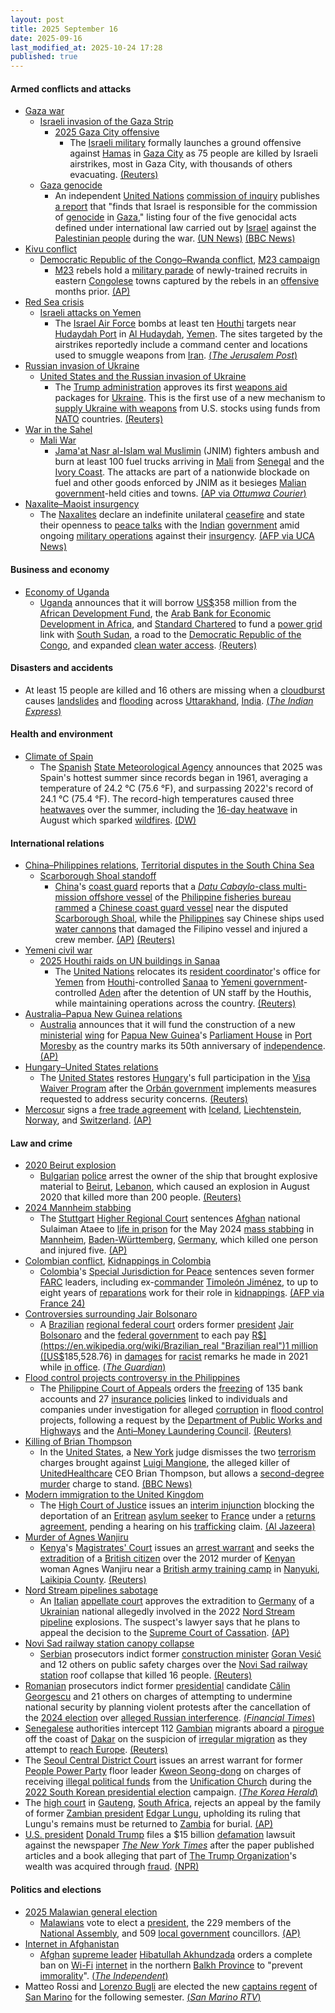 ```yaml
---
layout: post
title: 2025 September 16
date: 2025-09-16
last_modified_at: 2025-10-24 17:28
published: true
---
```



#### Armed conflicts and attacks

* [Gaza war](https://en.wikipedia.org/wiki/Gaza_war "Gaza war")
  * [Israeli invasion of the Gaza Strip](https://en.wikipedia.org/wiki/Israeli_invasion_of_the_Gaza_Strip "Israeli invasion of the Gaza Strip")
    * [2025 Gaza City offensive](https://en.wikipedia.org/wiki/2025_Gaza_City_offensive "2025 Gaza City offensive")
      * The [Israeli military](https://en.wikipedia.org/wiki/Israel_Defense_Forces "Israel Defense Forces") formally launches a ground offensive against [Hamas](https://en.wikipedia.org/wiki/Hamas "Hamas") in [Gaza City](https://en.wikipedia.org/wiki/Gaza_City "Gaza City") as 75 people are killed by Israeli airstrikes, most in Gaza City, with thousands of others evacuating. [(Reuters)](https://www.reuters.com/world/middle-east/israel-says-gaza-is-burning-it-launches-ground-assault-2025-09-16/)
  * [Gaza genocide](https://en.wikipedia.org/wiki/Gaza_genocide "Gaza genocide")
    * An independent [United Nations](https://en.wikipedia.org/wiki/United_Nations "United Nations") [commission of inquiry](https://en.wikipedia.org/wiki/Independent_International_Commission_of_Inquiry_on_the_Occupied_Palestinian_Territory "Independent International Commission of Inquiry on the Occupied Palestinian Territory") publishes [a report](https://www.ohchr.org/sites/default/files/documents/hrbodies/hrcouncil/sessions-regular/session60/advance-version/a-hrc-60-crp-3.pdf) that "finds that Israel is responsible for the commission of [genocide](https://en.wikipedia.org/wiki/Genocide "Genocide") in [Gaza](https://en.wikipedia.org/wiki/Gaza_Strip "Gaza Strip")," listing four of the five genocidal acts defined under international law carried out by [Israel](https://en.wikipedia.org/wiki/Israel "Israel") against the [Palestinian people](https://en.wikipedia.org/wiki/Palestinian_people "Palestinian people") during the war. [(UN News)](https://news.un.org/en/story/2025/09/1165856) [(BBC News)](https://www.bbc.com/news/articles/c8641wv0n4go)
* [Kivu conflict](https://en.wikipedia.org/wiki/Kivu_conflict "Kivu conflict")
  * [Democratic Republic of the Congo–Rwanda conflict](https://en.wikipedia.org/wiki/Democratic_Republic_of_the_Congo%E2%80%93Rwanda_conflict "Democratic Republic of the Congo–Rwanda conflict"), [M23 campaign](https://en.wikipedia.org/wiki/M23_campaign_%282022%E2%80%93present%29 "M23 campaign (2022–present)")
    * [M23](https://en.wikipedia.org/wiki/March_23_Movement "March 23 Movement") rebels hold a [military parade](https://en.wikipedia.org/wiki/Military_parade "Military parade") of newly-trained recruits in eastern [Congolese](https://en.wikipedia.org/wiki/Democratic_Republic_of_the_Congo "Democratic Republic of the Congo") towns captured by the rebels in an [offensive](https://en.wikipedia.org/wiki/Offensive_%28military%29 "Offensive (military)") months prior. [(AP)](https://apnews.com/article/congo-m23-rebels-rwanda-parade-peace-e9312a2261208eafff0432b7b4159db4)
* [Red Sea crisis](https://en.wikipedia.org/wiki/Red_Sea_crisis "Red Sea crisis")
  * [Israeli attacks on Yemen](https://en.wikipedia.org/wiki/Israeli_attacks_on_Yemen_%28May_2025%E2%80%93present%29 "Israeli attacks on Yemen (May 2025–present)")
    * The [Israel Air Force](https://en.wikipedia.org/wiki/Israel_Air_Force "Israel Air Force") bombs at least ten [Houthi](https://en.wikipedia.org/wiki/Houthis "Houthis") targets near [Hudaydah Port](https://en.wikipedia.org/wiki/Hudaydah_Port "Hudaydah Port") in [Al Hudaydah](https://en.wikipedia.org/wiki/Al_Hudaydah "Al Hudaydah"), [Yemen](https://en.wikipedia.org/wiki/Yemen "Yemen"). The sites targeted by the airstrikes reportedly include a command center and locations used to smuggle weapons from [Iran](https://en.wikipedia.org/wiki/Iran "Iran"). [(*The Jerusalem Post*)](https://www.jpost.com/israel-news/defense-news/article-867640)
* [Russian invasion of Ukraine](https://en.wikipedia.org/wiki/Russian_invasion_of_Ukraine "Russian invasion of Ukraine")
  * [United States and the Russian invasion of Ukraine](https://en.wikipedia.org/wiki/United_States_and_the_Russian_invasion_of_Ukraine "United States and the Russian invasion of Ukraine")
    * The [Trump administration](https://en.wikipedia.org/wiki/Second_presidency_of_Donald_Trump "Second presidency of Donald Trump") approves its first [weapons aid](https://en.wikipedia.org/wiki/United_States_military_aid "United States military aid") packages for [Ukraine](https://en.wikipedia.org/wiki/Ukraine "Ukraine"). This is the first use of a new mechanism to [supply Ukraine with weapons](https://en.wikipedia.org/wiki/Military_aid_to_Ukraine_during_the_Russo-Ukrainian_War "Military aid to Ukraine during the Russo-Ukrainian War") from U.S. stocks using funds from [NATO](https://en.wikipedia.org/wiki/NATO "NATO") countries. [(Reuters)](https://www.reuters.com/business/aerospace-defense/trump-administration-clears-first-ukraine-arms-aid-paid-by-allies-sources-say-2025-09-16/)
* [War in the Sahel](https://en.wikipedia.org/wiki/War_in_the_Sahel "War in the Sahel")
  * [Mali War](https://en.wikipedia.org/wiki/Mali_War "Mali War")
    * [Jama'at Nasr al-Islam wal Muslimin](https://en.wikipedia.org/wiki/Jama%27at_Nasr_al-Islam_wal_Muslimin "Jama'at Nasr al-Islam wal Muslimin") (JNIM) fighters ambush and burn at least 100 fuel trucks arriving in [Mali](https://en.wikipedia.org/wiki/Mali "Mali") from [Senegal](https://en.wikipedia.org/wiki/Senegal "Senegal") and the [Ivory Coast](https://en.wikipedia.org/wiki/Ivory_Coast "Ivory Coast"). The attacks are part of a nationwide blockade on fuel and other goods enforced by JNIM as it besieges [Malian government](https://en.wikipedia.org/wiki/Politics_of_Mali "Politics of Mali")-held cities and towns. [(AP via *Ottumwa Courier*)](https://www.ottumwacourier.com/news/national_news/al-qaida-linked-militants-target-fuel-trucks-in-mali-in-a-blockade-that-could-squeeze/article_4a7730f5-e2f9-5b5e-bc3d-6a2764d23f64.html)
* [Naxalite–Maoist insurgency](https://en.wikipedia.org/wiki/Naxalite%E2%80%93Maoist_insurgency "Naxalite–Maoist insurgency")
  * The [Naxalites](https://en.wikipedia.org/wiki/Naxalite "Naxalite") declare an indefinite unilateral [ceasefire](https://en.wikipedia.org/wiki/Ceasefire "Ceasefire") and state their openness to [peace talks](https://en.wikipedia.org/wiki/Peace_talks "Peace talks") with the [Indian](https://en.wikipedia.org/wiki/India "India") [government](https://en.wikipedia.org/wiki/Government_of_India "Government of India") amid ongoing [military operations](https://en.wikipedia.org/wiki/Operation_Green_Hunt "Operation Green Hunt") against their [insurgency](https://en.wikipedia.org/wiki/Insurgency "Insurgency"). [(AFP via UCA News)](https://www.ucanews.com/news/indias-maoist-rebels-suspend-armed-struggle/110305)

#### Business and economy

* [Economy of Uganda](https://en.wikipedia.org/wiki/Economy_of_Uganda "Economy of Uganda")
  * [Uganda](https://en.wikipedia.org/wiki/Uganda "Uganda") announces that it will borrow [US$](https://en.wikipedia.org/wiki/United_States_dollar "United States dollar")358 million from the [African Development Fund](https://en.wikipedia.org/wiki/African_Development_Fund "African Development Fund"), the [Arab Bank for Economic Development in Africa](https://en.wikipedia.org/wiki/Arab_Bank_for_Economic_Development_in_Africa "Arab Bank for Economic Development in Africa"), and [Standard Chartered](https://en.wikipedia.org/wiki/Standard_Chartered "Standard Chartered") to fund a [power grid](https://en.wikipedia.org/wiki/Power_grid "Power grid") link with [South Sudan](https://en.wikipedia.org/wiki/South_Sudan "South Sudan"), a road to the [Democratic Republic of the Congo](https://en.wikipedia.org/wiki/Democratic_Republic_of_the_Congo "Democratic Republic of the Congo"), and expanded [clean water access](https://en.wikipedia.org/wiki/Water_supply_and_sanitation_in_Uganda "Water supply and sanitation in Uganda"). [(Reuters)](https://www.reuters.com/sustainability/boards-policy-regulation/uganda-borrow-358-million-power-line-south-sudan-other-projects-2025-09-17/)

#### Disasters and accidents

* At least 15 people are killed and 16 others are missing when a [cloudburst](https://en.wikipedia.org/wiki/Cloudburst "Cloudburst") causes [landslides](https://en.wikipedia.org/wiki/Landslide "Landslide") and [flooding](https://en.wikipedia.org/wiki/Flood "Flood") across [Uttarakhand](https://en.wikipedia.org/wiki/Uttarakhand "Uttarakhand"), [India](https://en.wikipedia.org/wiki/India "India"). [(*The Indian Express*)](https://indianexpress.com/article/india/uttarakhand-cloudburst-landslides-floods-killed-missing-10253722/?ref=archive_pg)

#### Health and environment

* [Climate of Spain](https://en.wikipedia.org/wiki/Climate_of_Spain "Climate of Spain")
  * The [Spanish](https://en.wikipedia.org/wiki/Spain "Spain") [State Meteorological Agency](https://en.wikipedia.org/wiki/State_Meteorological_Agency "State Meteorological Agency") announces that 2025 was Spain's hottest summer since records began in 1961, averaging a temperature of 24.2 °C (75.6 °F), and surpassing 2022's record of 24.1 °C (75.4 °F). The record-high temperatures caused three [heatwaves](https://en.wikipedia.org/wiki/Heatwave "Heatwave") over the summer, including the [16-day heatwave](https://en.wikipedia.org/wiki/2025_European_heatwave "2025 European heatwave") in August which sparked [wildfires](https://en.wikipedia.org/wiki/2025_European_and_Mediterranean_wildfires "2025 European and Mediterranean wildfires"). [(DW)](https://www.dw.com/en/spain-sees-hottest-summer-on-record-in-2025/a-74013753)

#### International relations

* [China–Philippines relations](https://en.wikipedia.org/wiki/China%E2%80%93Philippines_relations "China–Philippines relations"), [Territorial disputes in the South China Sea](https://en.wikipedia.org/wiki/Territorial_disputes_in_the_South_China_Sea "Territorial disputes in the South China Sea")
  * [Scarborough Shoal standoff](https://en.wikipedia.org/wiki/Scarborough_Shoal_standoff "Scarborough Shoal standoff")
    * [China](https://en.wikipedia.org/wiki/China "China")'s [coast guard](https://en.wikipedia.org/wiki/China_Coast_Guard "China Coast Guard") reports that a [*Datu Cabaylo*-class multi-mission offshore vessel](https://en.wikipedia.org/wiki/Datu_Cabaylo-class_multi-mission_offshore_vessel "Datu Cabaylo-class multi-mission offshore vessel") of the [Philippine fisheries bureau](https://en.wikipedia.org/wiki/Bureau_of_Fisheries_and_Aquatic_Resources "Bureau of Fisheries and Aquatic Resources") [rammed](https://en.wikipedia.org/wiki/Ramming "Ramming") a [Chinese coast guard vessel](https://en.wikipedia.org/wiki/List_of_ships_of_the_China_Coast_Guard "List of ships of the China Coast Guard") near the disputed [Scarborough Shoal](https://en.wikipedia.org/wiki/Scarborough_Shoal "Scarborough Shoal"), while the [Philippines](https://en.wikipedia.org/wiki/Philippines "Philippines") say Chinese ships used [water cannons](https://en.wikipedia.org/wiki/Water_cannon "Water cannon") that damaged the Filipino vessel and injured a crew member. [(AP)](https://apnews.com/article/philippines-south-china-sea-scarborough-shoal-collision-fc31a170189e4747b8314fb605ca7d0c) [(Reuters)](https://www.reuters.com/world/china/china-fires-water-cannon-philippine-ships-south-china-sea-2025-09-16/)
* [Yemeni civil war](https://en.wikipedia.org/wiki/Yemeni_civil_war_%282014%E2%80%93present%29 "Yemeni civil war (2014–present)")
  * [2025 Houthi raids on UN buildings in Sanaa](https://en.wikipedia.org/wiki/2025_Houthi_raids_on_UN_buildings_in_Sanaa "2025 Houthi raids on UN buildings in Sanaa")
    * The [United Nations](https://en.wikipedia.org/wiki/United_Nations "United Nations") relocates its [resident coordinator](https://en.wikipedia.org/wiki/Resident_coordinator "Resident coordinator")'s office for [Yemen](https://en.wikipedia.org/wiki/Yemen "Yemen") from [Houthi](https://en.wikipedia.org/wiki/Houthi "Houthi")-controlled [Sanaa](https://en.wikipedia.org/wiki/Sanaa "Sanaa") to [Yemeni government](https://en.wikipedia.org/wiki/Presidential_Leadership_Council "Presidential Leadership Council")-controlled [Aden](https://en.wikipedia.org/wiki/Aden "Aden") after the detention of UN staff by the Houthis, while maintaining operations across the country. [(Reuters)](https://www.reuters.com/world/middle-east/un-relocates-yemens-resident-coordinators-office-aden-2025-09-16/)
* [Australia–Papua New Guinea relations](https://en.wikipedia.org/wiki/Australia%E2%80%93Papua_New_Guinea_relations "Australia–Papua New Guinea relations")
  * [Australia](https://en.wikipedia.org/wiki/Australia "Australia") announces that it will fund the construction of a new [ministerial](https://en.wikipedia.org/wiki/National_Executive_Council "National Executive Council") [wing](https://en.wikipedia.org/wiki/Wing_%28building%29 "Wing (building)") for [Papua New Guinea](https://en.wikipedia.org/wiki/Papua_New_Guinea "Papua New Guinea")'s [Parliament House](https://en.wikipedia.org/wiki/National_Parliament_House%2C_Port_Moresby "National Parliament House, Port Moresby") in [Port Moresby](https://en.wikipedia.org/wiki/Port_Moresby "Port Moresby") as the country marks its 50th anniversary of [independence](https://en.wikipedia.org/wiki/Independence_of_Papua_New_Guinea "Independence of Papua New Guinea"). [(AP)](https://apnews.com/article/papua-new-guinea-independence-celebrations-australia-7790f01cef654f2259f22312836d42cc)
* [Hungary–United States relations](https://en.wikipedia.org/wiki/Hungary%E2%80%93United_States_relations "Hungary–United States relations")
  * The [United States](https://en.wikipedia.org/wiki/United_States "United States") restores [Hungary](https://en.wikipedia.org/wiki/Hungary "Hungary")'s full participation in the [Visa Waiver Program](https://en.wikipedia.org/wiki/Visa_Waiver_Program "Visa Waiver Program") after the [Orbán government](https://en.wikipedia.org/wiki/Fifth_Orb%C3%A1n_Government "Fifth Orbán Government") implements measures requested to address security concerns. [(Reuters)](https://www.reuters.com/world/us-fully-restores-hungarys-status-visa-waiver-program-2025-09-16/)
* [Mercosur](https://en.wikipedia.org/wiki/Mercosur "Mercosur") signs a [free trade agreement](https://en.wikipedia.org/wiki/Free_trade_agreement "Free trade agreement") with [Iceland](https://en.wikipedia.org/wiki/Iceland "Iceland"), [Liechtenstein](https://en.wikipedia.org/wiki/Liechtenstein "Liechtenstein"), [Norway](https://en.wikipedia.org/wiki/Norway "Norway"), and [Switzerland](https://en.wikipedia.org/wiki/Switzerland "Switzerland"). [(AP)](https://apnews.com/article/mercosur-europe-trade-eu-tariffs-640e0a5189a0e5fb882a178608369c16)

#### Law and crime

* [2020 Beirut explosion](https://en.wikipedia.org/wiki/2020_Beirut_explosion "2020 Beirut explosion")
  * [Bulgarian](https://en.wikipedia.org/wiki/Bulgaria "Bulgaria") [police](https://en.wikipedia.org/wiki/National_Police_Service_%28Bulgaria%29 "National Police Service (Bulgaria)") arrest the owner of the ship that brought explosive material to [Beirut](https://en.wikipedia.org/wiki/Beirut "Beirut"), [Lebanon](https://en.wikipedia.org/wiki/Lebanon "Lebanon"), which caused an explosion in August 2020 that killed more than 200 people. [(Reuters)](https://www.reuters.com/world/middle-east/bulgaria-arrests-russian-shipowner-relation-deadly-2020-beirut-blast-2025-09-16/)
* [2024 Mannheim stabbing](https://en.wikipedia.org/wiki/2024_Mannheim_stabbing "2024 Mannheim stabbing")
  * The [Stuttgart](https://en.wikipedia.org/wiki/Stuttgart "Stuttgart") [Higher Regional Court](https://en.wikipedia.org/wiki/Oberlandesgericht "Oberlandesgericht") sentences [Afghan](https://en.wikipedia.org/wiki/Afghans_in_Germany "Afghans in Germany") national Sulaiman Ataee to [life in prison](https://en.wikipedia.org/wiki/Life_imprisonment_in_Germany "Life imprisonment in Germany") for the May 2024 [mass stabbing](https://en.wikipedia.org/wiki/Mass_stabbing "Mass stabbing") in [Mannheim](https://en.wikipedia.org/wiki/Mannheim "Mannheim"), [Baden-Württemberg](https://en.wikipedia.org/wiki/Baden-W%C3%BCrttemberg "Baden-Württemberg"), [Germany](https://en.wikipedia.org/wiki/Germany "Germany"), which killed one person and injured five. [(AP)](https://apnews.com/article/germany-police-killing-mannheim-verdict-ebe0777ce0b6313d5026755830129fd1)
* [Colombian conflict](https://en.wikipedia.org/wiki/Colombian_conflict "Colombian conflict"), [Kidnappings in Colombia](https://en.wikipedia.org/wiki/Kidnappings_in_Colombia "Kidnappings in Colombia")
  * [Colombia](https://en.wikipedia.org/wiki/Colombia "Colombia")'s [Special Jurisdiction for Peace](https://en.wikipedia.org/wiki/Special_Jurisdiction_for_Peace "Special Jurisdiction for Peace") sentences seven former [FARC](https://en.wikipedia.org/wiki/Revolutionary_Armed_Forces_of_Colombia "Revolutionary Armed Forces of Colombia") leaders, including ex-[commander](https://en.wikipedia.org/wiki/Military_structure_of_the_FARC%E2%80%93EP#Chain_of_command "Military structure of the FARC–EP") [Timoleón Jiménez](https://en.wikipedia.org/wiki/Timole%C3%B3n_Jim%C3%A9nez "Timoleón Jiménez"), to up to eight years of [reparations](https://en.wikipedia.org/wiki/Reparations_%28transitional_justice%29 "Reparations (transitional justice)") work for their role in [kidnappings](https://en.wikipedia.org/wiki/List_of_political_hostages_held_by_FARC "List of political hostages held by FARC"). [(AFP via France 24)](https://www.france24.com/en/live-news/20250917-colombian-farc-leaders-ordered-to-make-reparations-for-over-21-000-kidnappings)
* [Controversies surrounding Jair Bolsonaro](https://en.wikipedia.org/wiki/Controversies_surrounding_Jair_Bolsonaro "Controversies surrounding Jair Bolsonaro")
  * A [Brazilian](https://en.wikipedia.org/wiki/Brazil "Brazil") [regional federal court](https://en.wikipedia.org/wiki/Regional_Federal_Courts "Regional Federal Courts") orders former [president](https://en.wikipedia.org/wiki/President_of_Brazil "President of Brazil") [Jair Bolsonaro](https://en.wikipedia.org/wiki/Jair_Bolsonaro "Jair Bolsonaro") and the [federal government](https://en.wikipedia.org/wiki/Federal_government_of_Brazil "Federal government of Brazil") to each pay [R$](https://en.wikipedia.org/wiki/Brazilian_real "Brazilian real")1 million ([US$](https://en.wikipedia.org/wiki/USD "USD")185,528.76) in [damages](https://en.wikipedia.org/wiki/Damages "Damages") for [racist](https://en.wikipedia.org/wiki/Racism_in_Brazil "Racism in Brazil") remarks he made in 2021 while [in office](https://en.wikipedia.org/wiki/Presidency_of_Jair_Bolsonaro "Presidency of Jair Bolsonaro"). [(*The Guardian*)](https://www.theguardian.com/world/2025/sep/16/bolsonaro-damages-brazil)
* [Flood control projects controversy in the Philippines](https://en.wikipedia.org/wiki/Flood_control_projects_controversy_in_the_Philippines "Flood control projects controversy in the Philippines")
  * The [Philippine Court of Appeals](https://en.wikipedia.org/wiki/Philippine_Court_of_Appeals "Philippine Court of Appeals") orders the [freezing](https://en.wikipedia.org/wiki/Asset_freezing "Asset freezing") of 135 bank accounts and 27 [insurance policies](https://en.wikipedia.org/wiki/Insurance_policies "Insurance policies") linked to individuals and companies under investigation for alleged [corruption](https://en.wikipedia.org/wiki/Corruption_in_the_Philippines "Corruption in the Philippines") in [flood control](https://en.wikipedia.org/wiki/Flood_control "Flood control") projects, following a request by the [Department of Public Works and Highways](https://en.wikipedia.org/wiki/Department_of_Public_Works_and_Highways "Department of Public Works and Highways") and the [Anti–Money Laundering Council](https://en.wikipedia.org/wiki/Anti%E2%80%93Money_Laundering_Council "Anti–Money Laundering Council"). [(Reuters)](https://www.reuters.com/world/asia-pacific/philippine-court-freezes-assets-linked-flood-control-project-anomalies-2025-09-16/)
* [Killing of Brian Thompson](https://en.wikipedia.org/wiki/Killing_of_Brian_Thompson "Killing of Brian Thompson")
  * In the [United States](https://en.wikipedia.org/wiki/United_States "United States"), a [New York](https://en.wikipedia.org/wiki/New_York_%28state%29 "New York (state)") judge dismisses the two [terrorism](https://en.wikipedia.org/wiki/Terrorism_in_the_United_States "Terrorism in the United States") charges brought against [Luigi Mangione](https://en.wikipedia.org/wiki/Luigi_Mangione "Luigi Mangione"), the alleged killer of [UnitedHealthcare](https://en.wikipedia.org/wiki/UnitedHealthcare "UnitedHealthcare") CEO Brian Thompson, but allows a [second-degree murder](https://en.wikipedia.org/wiki/Second-degree_murder "Second-degree murder") charge to stand. [(BBC News)](https://www.bbc.com/news/articles/cj4y2p8qq5qo)
* [Modern immigration to the United Kingdom](https://en.wikipedia.org/wiki/Modern_immigration_to_the_United_Kingdom "Modern immigration to the United Kingdom")
  * The [High Court of Justice](https://en.wikipedia.org/wiki/High_Court_of_Justice "High Court of Justice") issues an [interim injunction](https://en.wikipedia.org/wiki/Interim_injunction "Interim injunction") blocking the deportation of an [Eritrean](https://en.wikipedia.org/wiki/Eritreans "Eritreans") [asylum seeker](https://en.wikipedia.org/wiki/Asylum_seeker "Asylum seeker") to [France](https://en.wikipedia.org/wiki/France "France") under a [returns agreement](https://en.wikipedia.org/wiki/Return_migration "Return migration"), pending a hearing on his [trafficking](https://en.wikipedia.org/wiki/Human_trafficking_in_the_United_Kingdom "Human trafficking in the United Kingdom") claim. [(Al Jazeera)](https://www.aljazeera.com/news/2025/9/16/uk-court-temporarily-blocks-deportation-of-eritrean-asylum-seeker)
* [Murder of Agnes Wanjiru](https://en.wikipedia.org/wiki/Murder_of_Agnes_Wanjiru "Murder of Agnes Wanjiru")
  * [Kenya](https://en.wikipedia.org/wiki/Kenya "Kenya")'s [Magistrates' Court](https://en.wikipedia.org/wiki/Magistrates%27_Court_%28Kenya%29 "Magistrates' Court (Kenya)") issues an [arrest warrant](https://en.wikipedia.org/wiki/Arrest_warrant "Arrest warrant") and seeks the [extradition](https://en.wikipedia.org/wiki/Extradition "Extradition") of a [British citizen](https://en.wikipedia.org/wiki/British_people "British people") over the 2012 murder of [Kenyan](https://en.wikipedia.org/wiki/Kenyan_people "Kenyan people") woman Agnes Wanjiru near a [British army training camp](https://en.wikipedia.org/wiki/British_Army_Training_Unit_Kenya "British Army Training Unit Kenya") in [Nanyuki](https://en.wikipedia.org/wiki/Nanyuki "Nanyuki"), [Laikipia County](https://en.wikipedia.org/wiki/Laikipia_County "Laikipia County"). [(Reuters)](https://www.reuters.com/world/africa/kenya-issues-arrest-warrant-uk-citizen-murder-case-blamed-soldiers-2025-09-16/)
* [Nord Stream pipelines sabotage](https://en.wikipedia.org/wiki/Nord_Stream_pipelines_sabotage "Nord Stream pipelines sabotage")
  * An [Italian](https://en.wikipedia.org/wiki/Italy "Italy") [appellate court](https://en.wikipedia.org/wiki/Judiciary_of_Italy "Judiciary of Italy") approves the extradition to [Germany](https://en.wikipedia.org/wiki/Germany "Germany") of a [Ukrainian](https://en.wikipedia.org/wiki/Ukrainians "Ukrainians") national allegedly involved in the 2022 [Nord Stream](https://en.wikipedia.org/wiki/Nord_Stream "Nord Stream") [pipeline](https://en.wikipedia.org/wiki/Pipeline "Pipeline") explosions. The suspect's lawyer says that he plans to appeal the decision to the [Supreme Court of Cassation](https://en.wikipedia.org/wiki/Supreme_Court_of_Cassation_%28Italy%29 "Supreme Court of Cassation (Italy)"). [(AP)](https://apnews.com/article/italy-germany-pipleine-explosion-extradition-2db1be82baa27a41ac7d8e83a8c17643)
* [Novi Sad railway station canopy collapse](https://en.wikipedia.org/wiki/Novi_Sad_railway_station_canopy_collapse "Novi Sad railway station canopy collapse")
  * [Serbian](https://en.wikipedia.org/wiki/Serbia "Serbia") prosecutors indict former [construction minister](https://en.wikipedia.org/wiki/Ministry_of_Construction%2C_Transport%2C_and_Infrastructure_%28Serbia%29 "Ministry of Construction, Transport, and Infrastructure (Serbia)") [Goran Vesić](https://en.wikipedia.org/wiki/Goran_Vesi%C4%87 "Goran Vesić") and 12 others on public safety charges over the [Novi Sad railway station](https://en.wikipedia.org/wiki/Novi_Sad_railway_station "Novi Sad railway station") roof collapse that killed 16 people. [(Reuters)](https://www.reuters.com/world/serbia-indicts-13-railway-station-roof-collapse-that-killed-16-2025-09-16/)
* [Romanian](https://en.wikipedia.org/wiki/Romania "Romania") prosecutors indict former [presidential](https://en.wikipedia.org/wiki/President_of_Romania "President of Romania") candidate [Călin Georgescu](https://en.wikipedia.org/wiki/C%C4%83lin_Georgescu "Călin Georgescu") and 21 others on charges of attempting to undermine national security by planning violent protests after the cancellation of the [2024 election](https://en.wikipedia.org/wiki/2024_Romanian_presidential_election "2024 Romanian presidential election") over [alleged Russian interference](https://en.wikipedia.org/wiki/Accusations_of_Russian_interference_in_the_2024_Romanian_presidential_election "Accusations of Russian interference in the 2024 Romanian presidential election"). [(*Financial Times*)](https://www.ft.com/content/5248339f-3dcc-4ee3-b2b3-7b54e4ecf0bc)
* [Senegalese](https://en.wikipedia.org/wiki/Senegal "Senegal") authorities intercept 112 [Gambian](https://en.wikipedia.org/wiki/Gambia "Gambia") migrants aboard a [pirogue](https://en.wikipedia.org/wiki/Pirogue "Pirogue") off the coast of [Dakar](https://en.wikipedia.org/wiki/Dakar "Dakar") on the suspicion of [irregular migration](https://en.wikipedia.org/wiki/Irregular_migration "Irregular migration") as they attempt to [reach Europe](https://en.wikipedia.org/wiki/African_immigration_to_Europe "African immigration to Europe"). [(Reuters)](https://www.reuters.com/world/africa/senegal-intercepts-pirogue-carrying-112-migrants-attempting-atlantic-crossing-2025-09-16/)
* The [Seoul Central District Court](https://en.wikipedia.org/wiki/High_courts_of_South_Korea "High courts of South Korea") issues an arrest warrant for former [People Power Party](https://en.wikipedia.org/wiki/People_Power_Party "People Power Party") floor leader [Kweon Seong-dong](https://en.wikipedia.org/wiki/Kweon_Seong-dong "Kweon Seong-dong") on charges of receiving [illegal political funds](https://en.wikipedia.org/wiki/Corruption_in_South_Korea "Corruption in South Korea") from the [Unification Church](https://en.wikipedia.org/wiki/Unification_Church "Unification Church") during the [2022 South Korean presidential election](https://en.wikipedia.org/wiki/2022_South_Korean_presidential_election "2022 South Korean presidential election") campaign. [(*The Korea Herald*)](https://www.koreaherald.com/article/10577045)
* The [high court](https://en.wikipedia.org/wiki/Gauteng_Division_of_the_High_Court_of_South_Africa "Gauteng Division of the High Court of South Africa") in [Gauteng](https://en.wikipedia.org/wiki/Gauteng "Gauteng"), [South Africa](https://en.wikipedia.org/wiki/South_Africa "South Africa"), rejects an appeal by the family of former [Zambian president](https://en.wikipedia.org/wiki/President_of_Zambia "President of Zambia") [Edgar Lungu](https://en.wikipedia.org/wiki/Edgar_Lungu "Edgar Lungu"), upholding its ruling that Lungu's remains must be returned to [Zambia](https://en.wikipedia.org/wiki/Zambia "Zambia") for burial. [(AP)](https://apnews.com/article/zambia-edgar-lungu-south-africa-burial-ruling-db3ffc3ee61ee40832112971e0566f18)
* [U.S. president](https://en.wikipedia.org/wiki/U.S._president "U.S. president") [Donald Trump](https://en.wikipedia.org/wiki/Donald_Trump "Donald Trump") files a $15 billion [defamation](https://en.wikipedia.org/wiki/Defamation "Defamation") lawsuit against the newspaper *[The New York Times](https://en.wikipedia.org/wiki/The_New_York_Times "The New York Times")* after the paper published articles and a book alleging that part of [The Trump Organization](https://en.wikipedia.org/wiki/The_Trump_Organization "The Trump Organization")'s wealth was acquired through [fraud](https://en.wikipedia.org/wiki/Fraud "Fraud"). [(NPR)](https://www.npr.org/2025/09/16/nx-s1-5543030/donald-trump-nytimes-lawsuit)

#### Politics and elections

* [2025 Malawian general election](https://en.wikipedia.org/wiki/2025_Malawian_general_election "2025 Malawian general election")
  * [Malawians](https://en.wikipedia.org/wiki/Malawi "Malawi") vote to elect a [president](https://en.wikipedia.org/wiki/President_of_Malawi "President of Malawi"), the 229 members of the [National Assembly](https://en.wikipedia.org/wiki/National_Assembly_%28Malawi%29 "National Assembly (Malawi)"), and 509 [local government](https://en.wikipedia.org/wiki/Politics_of_Malawi#Local_government "Politics of Malawi") councillors. [(AP)](https://apnews.com/article/election-malawi-president-parliament-africa-chakwera-397aa544946efd6e1dfc0258d406bfdf)
* [Internet in Afghanistan](https://en.wikipedia.org/wiki/Internet_in_Afghanistan "Internet in Afghanistan")
  * [Afghan](https://en.wikipedia.org/wiki/Afghanistan "Afghanistan") [supreme leader](https://en.wikipedia.org/wiki/Supreme_Leader_of_Afghanistan "Supreme Leader of Afghanistan") [Hibatullah Akhundzada](https://en.wikipedia.org/wiki/Hibatullah_Akhundzada "Hibatullah Akhundzada") orders a complete ban on [Wi-Fi](https://en.wikipedia.org/wiki/Wi-Fi "Wi-Fi") [internet](https://en.wikipedia.org/wiki/Internet "Internet") in the northern [Balkh Province](https://en.wikipedia.org/wiki/Balkh_Province "Balkh Province") to "prevent [immorality](https://en.wikipedia.org/wiki/Morality_in_Islam "Morality in Islam")". [(*The Independent*)](https://www.independent.co.uk/news/taliban-balkh-afghan-jalalabad-b2827557.html)
* Matteo Rossi and [Lorenzo Bugli](https://en.wikipedia.org/wiki/Lorenzo_Bugli "Lorenzo Bugli") are elected the new [captains regent](https://en.wikipedia.org/wiki/Captains_regent "Captains regent") of [San Marino](https://en.wikipedia.org/wiki/San_Marino "San Marino") for the following semester. [(*San Marino RTV*)](https://www.sanmarinortv.sm/news/politica-c2/eletti-i-capitani-reggenti-per-il-prossimo-semestre-saranno-matteo-rossi-e-lorenzo-bugli-a280382)
